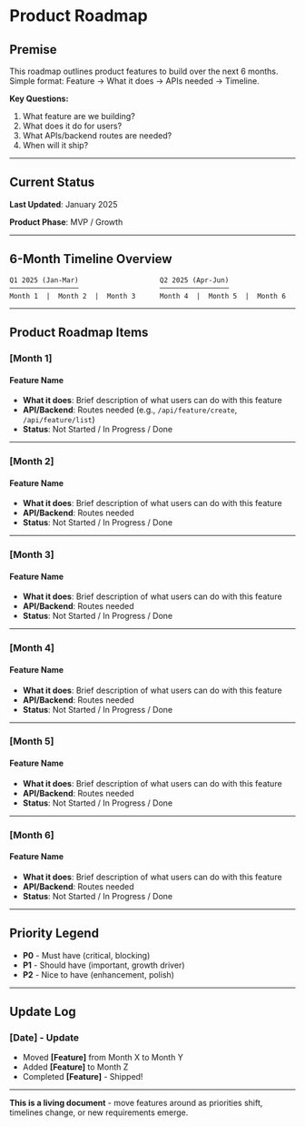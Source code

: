 # Product Roadmap

## Premise

This roadmap outlines product features to build over the next 6 months. Simple format: Feature → What it does → APIs needed → Timeline.

**Key Questions:**
1. What feature are we building?
2. What does it do for users?
3. What APIs/backend routes are needed?
4. When will it ship?

---

## Current Status

**Last Updated**: January 2025

**Product Phase**: MVP / Growth

---

## 6-Month Timeline Overview

```
Q1 2025 (Jan-Mar)                    Q2 2025 (Apr-Jun)
─────────────────                    ─────────────────
Month 1  |  Month 2  |  Month 3      Month 4  |  Month 5  |  Month 6
```

---

## Product Roadmap Items

### [Month 1]

#### Feature Name
- **What it does**: Brief description of what users can do with this feature
- **API/Backend**: Routes needed (e.g., `/api/feature/create`, `/api/feature/list`)
- **Status**: Not Started / In Progress / Done

---

### [Month 2]

#### Feature Name
- **What it does**: Brief description of what users can do with this feature
- **API/Backend**: Routes needed
- **Status**: Not Started / In Progress / Done

---

### [Month 3]

#### Feature Name
- **What it does**: Brief description of what users can do with this feature
- **API/Backend**: Routes needed
- **Status**: Not Started / In Progress / Done

---

### [Month 4]

#### Feature Name
- **What it does**: Brief description of what users can do with this feature
- **API/Backend**: Routes needed
- **Status**: Not Started / In Progress / Done

---

### [Month 5]

#### Feature Name
- **What it does**: Brief description of what users can do with this feature
- **API/Backend**: Routes needed
- **Status**: Not Started / In Progress / Done

---

### [Month 6]

#### Feature Name
- **What it does**: Brief description of what users can do with this feature
- **API/Backend**: Routes needed
- **Status**: Not Started / In Progress / Done

---

## Priority Legend

- **P0** - Must have (critical, blocking)
- **P1** - Should have (important, growth driver)
- **P2** - Nice to have (enhancement, polish)

---

## Update Log

### [Date] - Update
- Moved **[Feature]** from Month X to Month Y
- Added **[Feature]** to Month Z
- Completed **[Feature]** - Shipped!

---

**This is a living document** - move features around as priorities shift, timelines change, or new requirements emerge.
